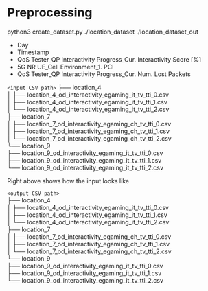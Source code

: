 # Preprocessing  

python3 create_dataset.py ./location_dataset ./location_dataset_out  

- Day  
- Timestamp  
- QoS Tester_QP Interactivity Progress_Cur. Interactivity Score [%]  
- 5G NR UE_Cell Environment_1. PCI  
- QoS Tester_QP Interactivity Progress_Cur. Num. Lost Packets  

`<input CSV path>`
├── location_4  
│   ├── location_4_od_interactivity_egaming_it_tv_tti_0.csv  
│   ├── location_4_od_interactivity_egaming_it_tv_tti_1.csv  
│   └── location_4_od_interactivity_egaming_it_tv_tti_2.csv  
├── location_7  
│   ├── location_7_od_interactivity_egaming_ch_tv_tti_0.csv  
│   ├── location_7_od_interactivity_egaming_ch_tv_tti_1.csv  
│   └── location_7_od_interactivity_egaming_ch_tv_tti_2.csv  
└── location_9  
    ├── location_9_od_interactivity_egaming_it_tv_tti_0.csv  
    ├── location_9_od_interactivity_egaming_it_tv_tti_1.csv  
    └── location_9_od_interactivity_egaming_it_tv_tti_2.csv  

Right above shows how the input looks like  

`<output CSV path>`  
├── location_4  
│   ├── location_4_od_interactivity_egaming_it_tv_tti_0.csv  
│   ├── location_4_od_interactivity_egaming_it_tv_tti_1.csv  
│   └── location_4_od_interactivity_egaming_it_tv_tti_2.csv  
├── location_7  
│   ├── location_7_od_interactivity_egaming_ch_tv_tti_0.csv  
│   ├── location_7_od_interactivity_egaming_ch_tv_tti_1.csv  
│   └── location_7_od_interactivity_egaming_ch_tv_tti_2.csv  
└── location_9  
    ├── location_9_od_interactivity_egaming_it_tv_tti_0.csv  
    ├── location_9_od_interactivity_egaming_it_tv_tti_1.csv  
    └── location_9_od_interactivity_egaming_it_tv_tti_2.csv  
